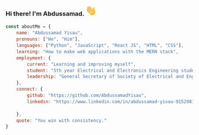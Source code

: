 
### Hi there! I'm Abdussamad. <img src="https://github.com/AbdussamadYisau/AbdussamadYisau/blob/master/Hi.gif" width="30px">

```javascript
const aboutMe = {
    name: "Abdussamad Yisau",
    pronouns: ["He", "Him"],
    languages: ["Python", "JavaScript", "React JS", "HTML", "CSS"],
    learning: "How to make web applications with the MERN stack",
    employment: {
        current: "Learning and improving myself",
        student: "5th year Electrical and Electronics Engineering student @ University of Lagos, Nigeria",
        leadership: "General Secretary of Society of Electrical and Engineering Students (SEES), University of Lagos"
    },
    connect: {
        github: "https://github.com/AbdussamadYisau",
        linkedin: "https://www.linkedin.com/in/abdussamad-yisau-915298154/",
        
    },
    quote: "You win with consistency."
}
```

